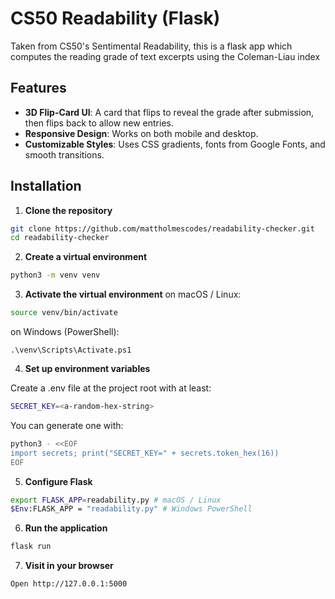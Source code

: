 # CS50 Readability (Flask)

Taken from CS50's Sentimental Readability, this is a flask app which computes the reading grade of text excerpts using the Coleman-Liau index

## Features

- **3D Flip-Card UI**: A card that flips to reveal the grade after submission, then flips back to allow new entries.
- **Responsive Design**: Works on both mobile and desktop.
- **Customizable Styles**: Uses CSS gradients, fonts from Google Fonts, and smooth transitions.

## Installation

1. **Clone the repository**
```bash
git clone https://github.com/mattholmescodes/readability-checker.git
cd readability-checker
```

2. **Create a virtual environment**
```bash
python3 -m venv venv
```

3. **Activate the virtual environment**
on macOS / Linux:
```bash
source venv/bin/activate
```

on Windows (PowerShell):
```
.\venv\Scripts\Activate.ps1
```

4. **Set up environment variables**

Create a .env file at the project root with at least:
```bash
SECRET_KEY=<a-random-hex-string>
```

You can generate one with:
```bash
python3 - <<EOF
import secrets; print("SECRET_KEY=" + secrets.token_hex(16))
EOF
```

5. **Configure Flask**
```bash
export FLASK_APP=readability.py # macOS / Linux
$Env:FLASK_APP = "readability.py" # Windows PowerShell
```

6. **Run the application**
```bash
flask run
```

7. **Visit in your browser**
```bash
Open http://127.0.0.1:5000
```